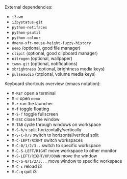 External dependencies: 

* `i3-wm`
* `i3pystatus-git`
* `python-netifaces`
* `python-psutil`
* `python-colour`
* `dmenu-xft-mouse-height-fuzzy-history`
* `nemo` (optional, good file manager)
* `clipit` (optional, good clipboard manager)
* `nitrogen` (optional, wallpaper)
* `twmn-git` (optional, notifications)
* `xbrightness` (optional, brightness media keys)
* `pulseaudio` (otpional, volume media keys)

Keyboard shortcuts overview (emacs notation):

* `M-RET` open a terminal
* `M-d` open `nemo`
* `M-r` run the launcher
* `M-f` toggle floating
* `M-S-f` toggle fullscreen
* `M-ESC` close the window
* `M-TAB` cycle through windows on workspace
* `M-S-h/v` split horizontally/vertically
* `M-S-C-h/v` switch to horizontal/vertical split
* `M-C-LEFT/RIGHT` switch workspaces
* `M-C-0/1/2/3..` switch to specific workspace
* `M-C-S-LEFT/RIGHT` move workspace to other monitor
* `M-S-LEFT/RIGHT/UP/DOWN` move the window
* `M-C-S-0/1/2/3...` move window to specific workspace
* `M-C-c` reload i3
* `M-C-q` quit i3
